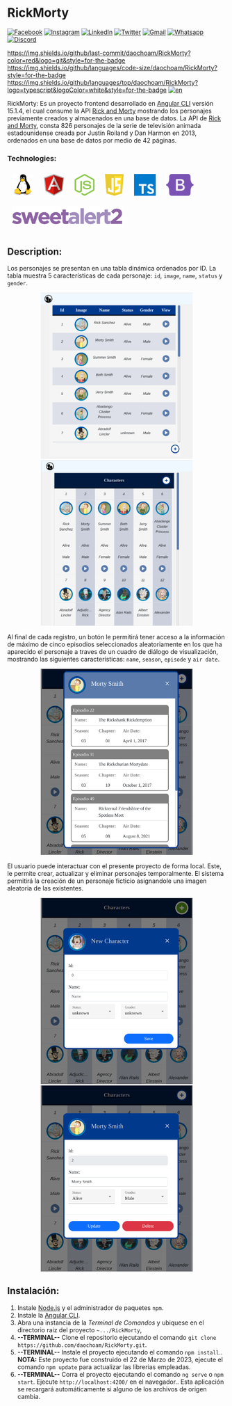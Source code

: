# RickMorty
[![Facebook](https://img.shields.io/badge/Facebook-%231877F2.svg?logo=Facebook&logoColor=white)](https://facebook.com/dfom89)   [![Instagram](https://img.shields.io/badge/Instagram-%23E4405F.svg?logo=Instagram&logoColor=white)](https://instagram.com/ing_daniel8a)   [![LinkedIn](https://img.shields.io/badge/LinkedIn-%230077B5.svg?logo=linkedin&logoColor=white)](https://linkedin.com/in/dfom89)  [![Twitter](https://img.shields.io/badge/Twitter-%231DA1F2.svg?logo=Twitter&logoColor=white)](https://twitter.com/dfom89)   [![Gmail](https://img.shields.io/badge/Gmail-%23E4400F.svg?logo=Gmail&logoColor=white)](https://dfom89@gmail.com)  [![Whatsapp](https://img.shields.io/badge/Whatsapp-%231DA1F2.svg?logo=Whatsapp&logoColor=white)](https://wa.me/573168704626/?text=Hola%20Ingeniero,%20me%20gustaria%20contarte,%20tengo%20un%20proyecto%20que%20te%20puede%20interesar.)    [![Discord](https://img.shields.io/badge/Discord-%237289DA.svg?logo=discord&logoColor=white)](https://discord.gg/dfom89)

https://img.shields.io/github/last-commit/daochoam/RickMorty?color=red&logo=git&style=for-the-badge https://img.shields.io/github/languages/code-size/daochoam/RickMorty?style=for-the-badge https://img.shields.io/github/languages/top/daochoam/RickMorty?logo=typescript&logoColor=white&style=for-the-badge [![en](https://img.shields.io/badge/lang-en-red.svg)](https://github.com/jonatasemidio/multilanguage-readme-pattern/blob/master/README.md)

RickMorty: Es un proyecto frontend desarrollado en [Angular CLI](https://github.com/angular/angular-cli) versión 15.1.4, el cual consume la API [Rick and Morty](https://rickandmortyapi.com/) mostrando los personajes previamente creados y almacenados en una base de datos. La API de [Rick and Morty](https://rickandmortyapi.com/), consta 826 personajes de la serie de televisión animada estadounidense creada por Justin Roiland y Dan Harmon en 2013, ordenados en una base de datos por medio de 42 páginas.
### Technologies:

<div>
<a href="https://www.linux.org/" target="_blank"><img style="margin: 10px" src="https://raw.githubusercontent.com/daochoam/Data-Bases/main/icons/linux.svg" alt="Linux" height="50" /></a>
<a href="https://angular.io/" target="_blank"><img style="margin: 10px" src="https://raw.githubusercontent.com/daochoam/Data-Bases/main/icons/angular.svg" alt="JavaScript" height="50" /></a>
<a href="https://nodejs.org/es" target="_blank"><img style="margin: 10px" src="https://raw.githubusercontent.com/daochoam/Data-Bases/main/icons/nodejs.svg" alt="JavaScript" height="50" /></a>
<a href="https://www.javascript.com/" target="_blank"><img style="margin: 10px" src="https://raw.githubusercontent.com/daochoam/Data-Bases/main/icons/javascript.svg" alt="JavaScript" height="50" /></a>  
<a href="https://www.typescriptlang.org/" target="_blank"><img style="margin: 10px" src="https://raw.githubusercontent.com/daochoam/Data-Bases/main/icons/typescript.svg" alt="TypeScript" height="50" /></a>  <a href="https://getbootstrap.com/" target="_blank"><img style="margin: 10px" src="https://raw.githubusercontent.com/daochoam/Data-Bases/main/icons/bootstrap.svg" alt="JavaScript" height="50" /></a>
<a href="https://getbootstrap.com/" target="_blank"><img style="margin: 10px" src="https://raw.githubusercontent.com/daochoam/Data-Bases/main/icons/SweetAlert2.png" alt="JavaScript" height="50" /></a>
</div>

## Description:
Los personajes se presentan en una tabla dinámica ordenados por ID. La tabla muestra 5 características de cada personaje: `id`, `image`, `name`, `status` y `gender`.

 <div align="center">
<img src="images/1.png" width=350>
 <img src="images/2.png" width=350>
 </div>

Al final de cada registro, un botón le permitirá tener acceso a la información de máximo de cinco episodios seleccionados aleatoriamente en los que ha aparecido el personaje a traves de un cuadro de diálogo de visualización, mostrando las siguientes características: `name`, `season`, `episode` y `air date`.

 <div align="center">
<img src="images/5.png" width=350>
 </div>

El usuario puede interactuar con el presente proyecto de forma local. Este, le permite crear, actualizar y eliminar personajes temporalmente. El sistema permitirá la creación de un personaje ficticio asignandole una imagen aleatoria de las existentes.

 <div align="center">
<img src="images/3.png" width=350>
 <img src="images/4.png" width=350>
 </div>


## Instalación:
1. Instale [Node.js](https://nodejs.org/es) y el administrador de paquetes `npm`.
2. Instale la [Angular CLI](https://angular.io/cli).
3. Abra una instancia de la *Terminal de Comandos* y ubiquese en el directorio raiz del proyecto `~.../RickMorty`,
4. **--TERMINAL--** Clone el repositorio ejecutando el comando `git clone https://github.com/daochoam/RickMorty.git`.
5. **--TERMINAL--** Instale el proyecto ejecutando el comando `npm install`..
   **NOTA:** Este proyecto fue construido el 22 de Marzo de 2023, ejecute el comando `npm update` para actualizar las librerias empleadas.
6. **--TERMINAL--** Corra el proyecto ejecutando el comando  `ng serve` o `npm start`. Ejecute `http://localhost:4200/` en el navegador.. Esta aplicación se recargará automáticamente si alguno de los archivos de origen cambia.
